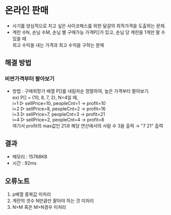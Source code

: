 # 온라인 판매
- 사기를 양심적으로 치고 싶은 사이코패스를 위한 달걀의 최적가격을 도출하는 문제.
- 계란 수N, 손님 수M, 손님 별 구매가능 가격P[]가 있고, 손님 당 계란을 1개만 팔 수 있을 때
<br/>최고 수익을 내는 가격과 최고 수익을 구하는 문제

## 해결 방법
### 비싼가격부터 팔아보기
 - 방법 : 구매희망가 배열 P[]를 내림차순 정렬하여, 높은 가격부터 팔아보기. <br/>ex) P[] = {10, 8, 7, 2}, N=4일 때, 
<br/>i=1 ▷ sellPrice=10, peopleCnt=1 → profit=10 
<br/>i=2 ▷ sellPrice=8, peopleCnt=2 → profit=16
<br/>i=3 ▷ sellPrice=7, peopleCnt=3 → profit=21
<br/>i=4 ▷ sellPrice=2, peopleCnt=4 → profit=8
<br/>여기서 profit의 max값인 21과 해당 연산에서의 사람 수 3을 출력 → "7 21" 출력

## 결과
- 메모리 : 15768KB
- 시간 : 92ms

## 오류노트
 1. p배열 중복값 미처리
 2. 계란의 갯수 N만큼만 팔아야 하는 것 미처리
 3. N>M 혹은 M>N경우 미처리
